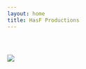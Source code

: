 ```yaml
---
layout: home
title: HasF Productions
---
```


<header id="header">
	<!--<img class="logo" src="{{ 'assets/images/thunder-rock-logo-and-tag.png' | relative_url }}" />-->
</header>


<!-- Coming Soon Image -->
<!--
<p>
<img class="coming-soon" src="{{ 'assets/images/home/live-stream-coming-soon.png' | relative_url }}" />
</p>
-->

<!-- Currently Offline Image -->

<p>
<img class="coming-soon" src="{{ 'assets/images/home/currently-offline.png' | relative_url }}" />
</p>

<!--
<div id="stream-container">
  <div id="stream-button" class="stream-button play">
    <div id="stream-button-text"><i class="fa fa-play"></i> &nbsp;Play</div>
    <div id="playing" class="playing">
      <div class="rect1"></div>
      <div class="rect2"></div>
      <div class="rect3"></div>
      <div class="rect4"></div>
      <div class="rect5"></div>
    </div>
  </div>
</div>
<p id="data-disclaimer">Data charges may apply.</p>-->


